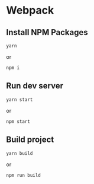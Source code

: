 # Webpack

## Install NPM Packages

```
yarn
```
or
```
npm i
```

## Run dev server

```
yarn start
```
or
```
npm start
```

## Build project

```
yarn build
```
or
```
npm run build
```

